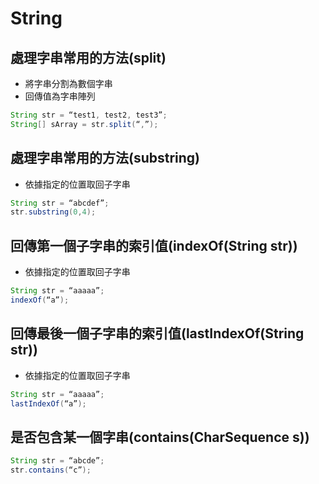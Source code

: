 # String

## 處理字串常⽤的⽅法(split)
* 將字串分割為數個字串
* 回傳值為字串陣列

```java
String str = “test1, test2, test3”;
String[] sArray = str.split(“,”);
```

## 處理字串常⽤的⽅法(substring)
* 依據指定的位置取回⼦字串

```java
String str = “abcdef”;
str.substring(0,4);
```

## 回傳第⼀個⼦字串的索引值(indexOf(String str))
* 依據指定的位置取回⼦字串

```java
String str = “aaaaa”;
indexOf(“a”);
```

## 回傳最後⼀個⼦字串的索引值(lastIndexOf(String str))
* 依據指定的位置取回⼦字串

```java
String str = “aaaaa”;
lastIndexOf(“a”);
```

## 是否包含某⼀個字串(contains(CharSequence s))

```java
String str = “abcde”;
str.contains(“c”);
```
